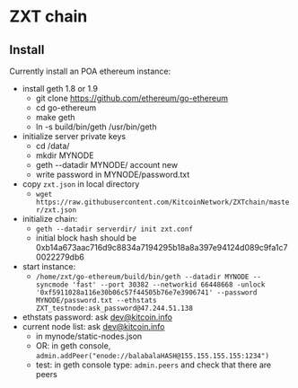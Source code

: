 # ZXT chain

## Install

Currently install an POA ethereum instance:

- install geth 1.8 or 1.9
	* git clone https://github.com/ethereum/go-ethereum
	* cd go-ethereum
	* make geth
	* ln -s build/bin/geth /usr/bin/geth
- initialize server private keys
	* cd /data/
	* mkdir MYNODE
	* geth --datadir MYNODE/ account new
	* write password in MYNODE/password.txt
- copy `zxt.json` in local directory
	* `wget https://raw.githubusercontent.com/KitcoinNetwork/ZXTchain/master/zxt.json`
- initialize chain:
	* `geth --datadir serverdir/ init zxt.conf`
	* initial block hash should be 0xb14a673aac716d9c8834a7194295b18a8a397e94124d089c9fa1c70022279db6
- start instance:
	* `/home/zxt/go-ethereum/build/bin/geth --datadir MYNODE --syncmode 'fast' --port 30382 --networkid 66448668 -unlock '0xf5911028a116e30b06c57f44505b76e7e3906741' --password MYNODE/password.txt --ethstats ZXT_testnode:ask_password@47.244.51.138`
- ethstats password: ask dev@kitcoin.info
- current node list: ask dev@kitcoin.info
	* in mynode/static-nodes.json
	* OR: in geth console, `admin.addPeer("enode://balabalaHASH@155.155.155.155:1234")`
	* test: in geth console type: `admin.peers`  and check that there are peers